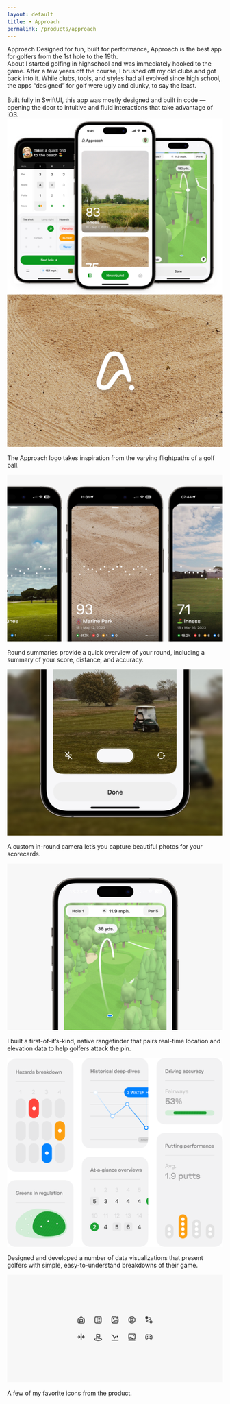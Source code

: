 ```yaml
---
layout: default 
title: • Approach
permalink: /products/approach
---
```


 <div class="col-8 mb-24">
        <span class="title">Approach</span>
        <span class="subtitle">Designed for fun, built for performance, Approach is the best app for golfers from the 1st hole to the 19th.</span> 
    </div>
    
<section>
    <div class="col-8 mb-24">
    <span class="title">About</span>
    <span class="subtitle">I started golfing in highschool and was immediately hooked to the game. After a few years off the course, I brushed off my old clubs and got back into it. While clubs, tools, and styles had all evolved since high school, the apps “designed” for golf were ugly and clunky, to say the least.
        <br><br>
        Built fully in SwiftUI, this app was mostly designed and built in code — opening the door to intuitive and fluid interactions that take advantage of iOS.</span>
    </div>
</section>

<section>
    <img src="/img/products/approach/01.png"> 
</section>
<section>
    <img src="/img/products/approach/02@2x.jpg">
    <p class="caption">The Approach logo takes inspiration from the varying flightpaths of a golf ball.</p>
</section>
<section>
    <img src="/img/products/approach/03@2x.jpg">
    <p class="caption">Round summaries provide a quick overview of your round, including a summary of your score, distance, and accuracy.</p>
</section>	
<section>
    <img src="/img/products/approach/07@2x.jpg">
    <p class="caption">A custom in-round camera let’s you capture beautiful photos for your scorecards.</p>
</section>	
<section>
    <img src="/img/products/approach/04@2x.jpg">
    <p class="caption">I built a first-of-it’s-kind, native rangefinder that pairs real-time location and elevation data to help golfers attack the pin.</p>	
</section>
<section>
    <img src="/img/products/approach/05@2x.png">
    <p class="caption">Designed and developed a number of data visualizations that present golfers with simple, easy-to-understand breakdowns of their game.</p>
</section>
<section>
    <img src="/img/products/approach/06@2x.jpg">
    <p class="caption">A few of my favorite icons from the product.</p>
</section>